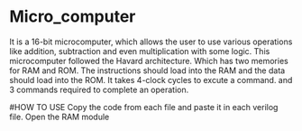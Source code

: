 # Micro_computer
It is a 16-bit microcomputer, which allows the user to use various operations like addition, subtraction and even multiplication with some logic.
This microcomputer followed the Havard architecture. Which has two memories for RAM and ROM. The instructions should load into the RAM and the data should load into the ROM.
It takes 4-clock cycles to excute a command. and 3 commands required to complete an operation.

#HOW TO USE
Copy the code from each file and paste it in each verilog file.
Open the RAM module 
